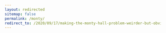 ```yaml
---
layout: redirected
sitemap: false
permalink: /monty/
redirect_to: /2020/09/17/making-the-monty-hall-problem-weirder-but-obvious/
---
```


